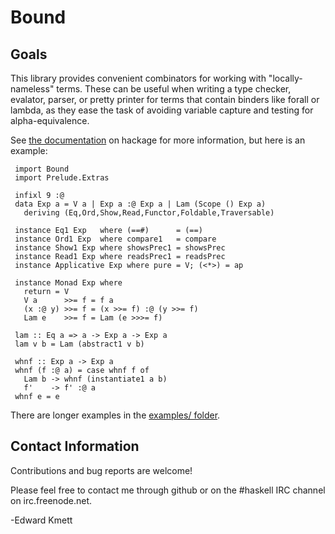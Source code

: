 Bound
=====

Goals
-----

This library provides convenient combinators for working with "locally-nameless" terms. These can be useful
when writing a type checker, evalator, parser, or pretty printer for terms that contain binders like forall
or lambda, as they ease the task of avoiding variable capture and testing for alpha-equivalence.

See [the documentation](http://hackage.haskell.org/package/bound) on hackage for more information, but here is an example:

     import Bound
     import Prelude.Extras

     infixl 9 :@
     data Exp a = V a | Exp a :@ Exp a | Lam (Scope () Exp a)
       deriving (Eq,Ord,Show,Read,Functor,Foldable,Traversable)

     instance Eq1 Exp   where (==#)      = (==)
     instance Ord1 Exp  where compare1   = compare
     instance Show1 Exp where showsPrec1 = showsPrec
     instance Read1 Exp where readsPrec1 = readsPrec
     instance Applicative Exp where pure = V; (<*>) = ap

     instance Monad Exp where
       return = V
       V a      >>= f = f a
       (x :@ y) >>= f = (x >>= f) :@ (y >>= f)
       Lam e    >>= f = Lam (e >>>= f)

     lam :: Eq a => a -> Exp a -> Exp a
     lam v b = Lam (abstract1 v b)

     whnf :: Exp a -> Exp a
     whnf (f :@ a) = case whnf f of
       Lam b -> whnf (instantiate1 a b)
       f'    -> f' :@ a
     whnf e = e

   There are longer examples in the [examples/ folder](https://github.com/ekmett/bound/tree/master/examples).

Contact Information
-------------------

Contributions and bug reports are welcome!

Please feel free to contact me through github or on the #haskell IRC channel on irc.freenode.net.

-Edward Kmett

